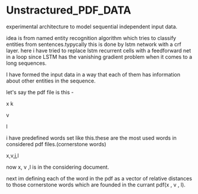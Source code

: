# Unstractured_PDF_DATA
experimental architecture to model sequential independent input data.

idea is from named entity recognition algorithm which tries to classify entities from sentences.typycally this is done by lstm network with a crf layer. here i have tried to replace lstm recurrent cells with a feedforward net in a loop since LSTM has the vanishing gradient problem when it comes to a long sequences.

I have formed the input data in a way that each of them has information about other entities in the sequence.

let's say the pdf file is this - 

x k 

  v
  
l


i have predefined words set like this.these are the most used words in considered pdf files.(cornerstone words) 

x,v,j,l

now x, v ,l is in the considering document.

next im defining each of the word in the pdf as a vector of relative distances to those cornerstone words which are founded in the currant pdf(x , v , l).

